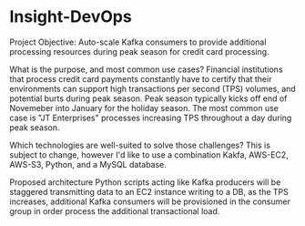 # Insight-DevOps
Project Objective: Auto-scale Kafka consumers to provide additional processing resources during peak season for credit card processing.

What is the purpose, and most common use cases?
Financial institutions that process credit card payments constantly have to certify that their environments can support high   transactions per second (TPS) volumes, and potential burts during peak season. Peak season typically kicks off end of Novemeber   into January for the holiday season. The most common use case is "JT Enterprises" processes increasing TPS throughout a day during peak season.

Which technologies are well-suited to solve those challenges?
This is subject to change, however I'd like to use a combination Kakfa, AWS-EC2, AWS-S3, Python, and a MySQL database.
    
Proposed architecture
Python scripts acting like Kafka producers will be staggered transmitting data to an EC2 instance writing to a DB, as the TPS increases, additional Kafka consumers will be provisioned in the consumer group in order process the additional transactional load.
